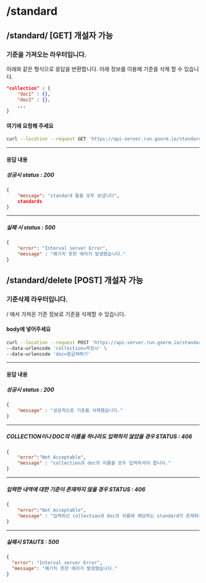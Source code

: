 # /standard
## /standard/ [GET] 개설자 가능
### 기준을 가져오는 라우터입니다.
아래와 같은 형식으로 응답을 반환합니다. 아래 정보를 이용해 기준을 삭제 할 수 있습니다.
```json
"collection" : {
    "doc1" : {},
    "doc2" : {},
    ,,,
}
```

#### 여기에 요청해 주세요
```bash
curl --location --request GET 'https://api-server.run.goorm.io/standard/'
```

---
#### 응답 내용

##### 성공시 status : 200

```json
{
    "message": "standard 들을 모두 보냅니다",
    standards
}
```

---
##### 실패 시 status : 500

```json
{
    "error": "Interval server Error",
    "message" : "예기치 못한 에러가 발생했습니다."
}
```

## /standard/delete [POST] 개설자 가능
### 기준삭제 라우터입니다.
/ 에서 가져온 기준 정보로 기준을 삭제할 수 있습니다.
#### body에 넣어주세요 
```bash
curl --location --request POST 'https://api-server.run.goorm.io/standard/delete' \
--data-urlencode 'collection=측정시' \
--data-urlencode 'doc=팔굽혀펴기'
```
---
#### 응답 내용

##### 성공시 status : 200
```json
{
    "message" : "성공적으로 기준을 삭제했습니다."
}
```
---
##### COLLECTION이나 DOC의 이름을 하나라도 입력하지 않았을 경우 STATUS : 406

```json
{
    "error":"Not Acceptable",
    "message" : "collection과 doc의 이름을 모두 입력하셔야 합니다."
}
```

---
##### 입력한 내역에 대한 기준이 존재하지 않을 경우 STATUS : 406

```json
{
    "error":"Not Acceptable", 
    "message" : "입력하신 collection과 doc의 이름에 해당하는 standard가 존재하지 않습니다."
}
```

---
##### 실패시 STAUTS : 500

```json
{
  "error": "Interval server Error",
  "message": "예기치 못한 에러가 발생했습니다."
}
```
